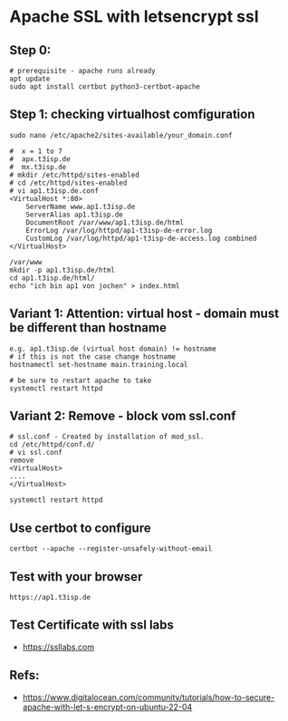 # Apache SSL with letsencrypt ssl 

## Step 0:

```
# prerequisite - apache runs already 
apt update 
sudo apt install certbot python3-certbot-apache
```

## Step 1: checking virtualhost comfiguration

```
sudo nano /etc/apache2/sites-available/your_domain.conf

```

```
#  x = 1 to 7
#  apx.t3isp.de 
#  mx.t3isp.de
# mkdir /etc/httpd/sites-enabled
# cd /etc/httpd/sites-enabled 
# vi ap1.t3isp.de.conf 
<VirtualHost *:80>
    ServerName www.ap1.t3isp.de
    ServerAlias ap1.t3isp.de
    DocumentRoot /var/www/ap1.t3isp.de/html
    ErrorLog /var/log/httpd/ap1-t3isp-de-error.log
    CustomLog /var/log/httpd/ap1-t3isp-de-access.log combined
</VirtualHost>
```

```
/var/www
mkdir -p ap1.t3isp.de/html
cd ap1.t3isp.de/html/
echo "ich bin ap1 von jochen" > index.html
```

## Variant 1: Attention: virtual host - domain must be different than hostname 

```
e.g. ap1.t3isp.de (virtual host domain) != hostname 
# if this is not the case change hostname
hostnamectl set-hostname main.training.local 

# be sure to restart apache to take 
systemctl restart httpd 

```

## Variant 2: Remove <VirtualHost> </VirtualHost> - block vom ssl.conf 

```
# ssl.conf - Created by installation of mod_ssl. 
cd /etc/httpd/conf.d/
# vi ssl.conf 
remove
<VirtualHost>
....
</VirtualHost>

systemctl restart httpd 

```

## Use certbot to configure 

```
certbot --apache --register-unsafely-without-email 
```

## Test with your browser 

```
https://ap1.t3isp.de 

```

## Test Certificate with ssl labs 

  * https://ssllabs.com

## Refs:

  * https://www.digitalocean.com/community/tutorials/how-to-secure-apache-with-let-s-encrypt-on-ubuntu-22-04
  
